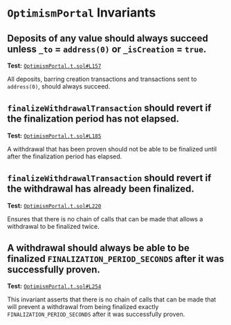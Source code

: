 # `OptimismPortal` Invariants

## Deposits of any value should always succeed unless `_to` = `address(0)` or `_isCreation` = `true`.
**Test:** [`OptimismPortal.t.sol#L157`](../contracts/test/invariants/OptimismPortal.t.sol#L157)

All deposits, barring creation transactions and transactions sent to `address(0)`, should always succeed. 

## `finalizeWithdrawalTransaction` should revert if the finalization period has not elapsed.
**Test:** [`OptimismPortal.t.sol#L185`](../contracts/test/invariants/OptimismPortal.t.sol#L185)

A withdrawal that has been proven should not be able to be finalized until after the finalization period has elapsed. 

## `finalizeWithdrawalTransaction` should revert if the withdrawal has already been finalized.
**Test:** [`OptimismPortal.t.sol#L220`](../contracts/test/invariants/OptimismPortal.t.sol#L220)

Ensures that there is no chain of calls that can be made that allows a withdrawal to be finalized twice. 

## A withdrawal should **always** be able to be finalized `FINALIZATION_PERIOD_SECONDS` after it was successfully proven.
**Test:** [`OptimismPortal.t.sol#L254`](../contracts/test/invariants/OptimismPortal.t.sol#L254)

This invariant asserts that there is no chain of calls that can be made that will prevent a withdrawal from being finalized exactly `FINALIZATION_PERIOD_SECONDS` after it was successfully proven. 